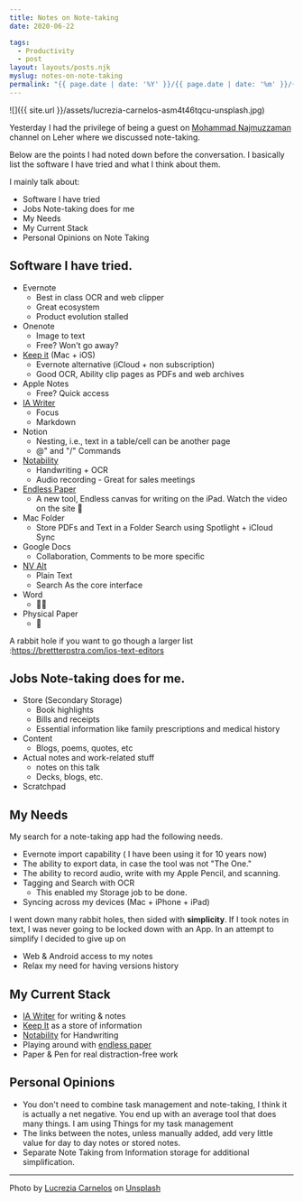 ```yaml
---
title: Notes on Note-taking
date: 2020-06-22

tags: 
  - Productivity
  - post
layout: layouts/posts.njk
myslug: notes-on-note-taking
permalink: "{{ page.date | date: '%Y' }}/{{ page.date | date: '%m' }}/{{ page.date | date: '%d' }}/{{ myslug | slug }}/index.html"
---
```

![]({{ site.url }}/assets/lucrezia-carnelos-asm4t46tqcu-unsplash.jpg)

Yesterday I had the privilege of being a guest on [Mohammad Najmuzzaman](https://twitter.com/naz_09) channel on Leher where we discussed note-taking. 

Below are the points I had noted down before the conversation. I basically list the software I have tried and what I think about them. 

I mainly talk about: 

- Software I have tried
- Jobs Note-taking does for me
- My Needs
- My Current Stack
- Personal Opinions on Note Taking

## Software I have tried.

- Evernote
    - Best in class OCR and web clipper
    - Great ecosystem
    - Product evolution stalled
- Onenote
    - Image to text
    - Free? Won't go away?
- [Keep it](http://reinventedsoftware.com/keepit/) (Mac + iOS)
    - Evernote alternative (iCloud + non subscription)
    - Good OCR, Ability clip pages as PDFs and web archives
- Apple Notes
    - Free? Quick access
- [IA Writer](https://ia.net/writer)
    - Focus 
    - Markdown
- Notion
    - Nesting, i.e., text in a table/cell can be another page
    - @" and "/" Commands 
- [Notability](https://www.gingerlabs.com/)
    - Handwriting + OCR
    - Audio recording - Great for sales meetings
- [Endless Paper](https://www.endlesspaper.app/)
    - A new tool, Endless canvas for writing on the iPad. Watch the video on the site 🤯
- Mac Folder
    - Store PDFs and Text in a Folder Search using Spotlight + iCloud Sync
- Google Docs
    - Collaboration, Comments to be more specific
- [NV Alt](https://brettterpstra.com/projects/nvalt/)
    - Plain Text 
    - Search As the core interface
- Word
    - 🤦‍♂️
- Physical Paper
    - 👴

A rabbit hole if you want to go though a larger list :https://brettterpstra.com/ios-text-editors

## Jobs Note-taking does for me.

- Store (Secondary Storage)
    - Book highlights
    - Bills and receipts
    - Essential information like family prescriptions and medical history
- Content
    - Blogs, poems, quotes, etc
- Actual notes and work-related stuff
    - notes on this talk
    - Decks, blogs, etc. 
- Scratchpad

## My Needs

My search for a note-taking app had the following needs. 

- Evernote import capability ( I have been using it for 10 years now)
- The ability to export data, in case the tool was not "The One."
- The ability to record audio, write with my Apple Pencil, and scanning.
- Tagging and Search with OCR
    - This enabled my Storage job to be done.
- Syncing across my devices (Mac + iPhone + iPad)

I went down many rabbit holes, then sided with **simplicity**. If I took notes in text, I was never going to be locked down with an App. In an attempt to simplify I decided to give up on 

- Web & Android access to my notes
- Relax my need for having versions history

## My Current Stack

- [IA Writer](https://ia.net/writer) for writing & notes
- [Keep It](http://reinventedsoftware.com/keepit/) as a store of information 
- [Notability](https://www.gingerlabs.com/) for Handwriting 
- Playing around with [endless paper](https://www.endlesspaper.app/)
- Paper & Pen for real distraction-free work

## Personal Opinions

- You don't need to combine task management and note-taking, I think it is actually a net negative. You end up with an average tool that does many things. I am using Things for my task management 
- The links between the notes, unless manually added, add very little value for day to day notes or stored notes.
- Separate Note Taking from Information storage for additional simplification.

* * *

Photo by [Lucrezia Carnelos](https://unsplash.com/@ciabattespugnose?utm_source=unsplash&utm_medium=referral&utm_content=creditCopyText) on [Unsplash](https://unsplash.com/?utm_source=unsplash&utm_medium=referral&utm_content=creditCopyText)
